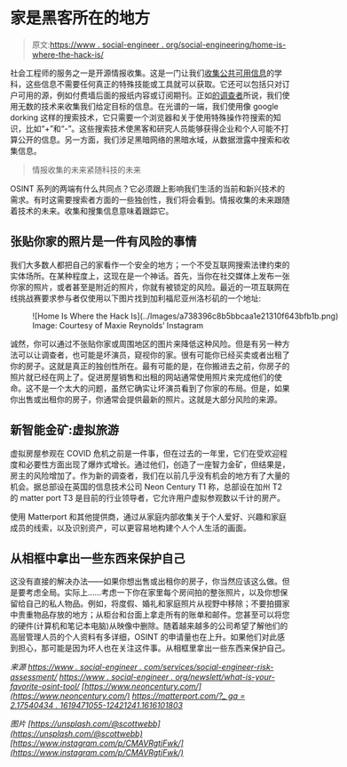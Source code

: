 # 家是黑客所在的地方

> 原文:[https://www . social-engineer . org/social-engineering/home-is-where-the-hack-is/](https://www.social-engineer.org/social-engineering/home-is-where-the-hack-is/)

社会工程师的服务之一是开源情报收集。这是一门让我们[收集公共可用信息](https://www.social-engineer.org/newsletter/what-is-your-favorite-osint-tool/)的学科，这些信息不需要任何真正的特殊技能或工具就可以获取。它还可以包括只对订户可用的源，例如付费墙后面的报纸内容或订阅期刊。正如[的调查者](https://www.social-engineer.com/services/social-engineering-penetration-test/)所说，我们使用无数的技术来收集我们给定目标的信息。在光谱的一端，我们使用像 google dorking 这样的搜索技术，它只需要一个浏览器和关于使用特殊操作符搜索的知识，比如“+”和“-”。这些搜索技术使黑客和研究人员能够获得企业和个人可能不打算公开的信息。另一方面，我们涉足黑暗网络的黑暗水域，从数据泄露中搜索和收集信息。

> 情报收集的未来紧随科技的未来

OSINT 系列的两端有什么共同点？它必须跟上影响我们生活的当前和新兴技术的需求。有时这需要搜索者方面的一些独创性，我们将会看到。情报收集的未来跟随着技术的未来。收集和搜集信息意味着跟踪它。

## 张贴你家的照片是一件有风险的事情

我们大多数人都把自己的家看作一个安全的地方；一个不受互联网搜索法律约束的实体场所。在某种程度上，这现在是一个神话。首先，当你在社交媒体上发布一张你家的照片，或者甚至是附近的照片，你就有被锁定的风险。最近的一项互联网在线挑战赛要求参与者仅使用以下图片找到加利福尼亚州洛杉矶的一个地址:

<figure id="attachment_14834" aria-describedby="caption-attachment-14834" style="width: 602px" class="wp-caption aligncenter">![Home Is Where the Hack Is](../Images/a738396c8b5bbcaa1e21310f643bfb1b.png)

<figcaption id="caption-attachment-14834" class="wp-caption-text">Image: Courtesy of Maxie Reynolds’ Instagram</figcaption>

</figure>

诚然，你可以通过不张贴你家或周围地区的图片来降低这种风险。但是有另一种方法可以让调查者，也可能是坏演员，窥视你的家。很有可能你已经买卖或者出租了你的房子。这就是真正的独创性所在。最有可能的是，在你搬进去之前，你房子的照片就已经在网上了。促进房屋销售和出租的网站通常使用照片来完成他们的使命。这不是一个太大的问题，虽然它确实让坏演员看到了你家的布局。但是，如果你出售或出租你的房子，你通常会提供最新的照片。这就是大部分风险的来源。

## **新智能金矿:虚拟旅游**

虚拟房屋参观在 COVID 危机之前是一件事，但在过去的一年里，它们在受欢迎程度和必要性方面出现了爆炸式增长。通过他们，创造了一座智力金矿，但结果是，房主的风险增加了。作为新的调查者，我们在以前几乎没有机会的地方有了大量的机会。据总部设在英国的信息技术公司 Neon Century T1 称，总部设在加州 T2 的 matter port T3 是目前的行业领导者，它允许用户虚拟参观数以千计的房产。

使用 Matterport 和其他提供商，通过从家庭内部收集关于个人爱好、兴趣和家庭成员的线索，以及识别资产，可以更容易地构建个人个人生活的画面。

## **从相框中拿出一些东西来保护自己**

这没有直接的解决办法——如果你想出售或出租你的房子，你当然应该这么做。但是要考虑全局。实际上……考虑一下你在家里每个房间拍的整张照片，以及你想保留给自己的私人物品。例如，将度假、婚礼和家庭照片从视野中移除；不要拍摄家中贵重物品存放的地方；从柜台和台面上拿走所有的账单和邮件。您甚至可以将您的硬件(计算机和笔记本电脑)从映像中删除。随着越来越多的公司希望了解他们的高层管理人员的个人资料有多详细，OSINT 的申请量也在上升。如果他们对此感到担心，那可能是因为坏人也在关注这件事。从相框里拿出一些东西来保护自己。

*来源*
*[https://www . social-engineer . com/services/social-engineer-risk-assessment/](https://www.social-engineer.com/services/social-engineering-risk-assessment/)*
*[https://www . social-engineer . org/newslett/what-is-your-favorite-osint-tool/](https://www.social-engineer.com/services/social-engineering-penetration-test/)*
*[https://www.neoncentury.com/](https://www.neoncentury.com/)*
*[https://matterport.com/?_ ga = 2.17540434 . 1619471055-12421241.1616101803](https://matterport.com/?_ga=2.175404834.1896433250.1619471055-1242124581.1616101803)*

*图片*
*[https://unsplash.com/@scottwebb](https://unsplash.com/@scottwebb)*
*[https://www.instagram.com/p/CMAVRgtjFwk/](https://www.instagram.com/p/CMAVRgtjFwk/)*